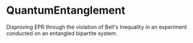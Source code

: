 # QuantumEntanglement
Disproving EPR through the violation of Bell's Inequality in an experiment conducted on an entangled bipartite system.
